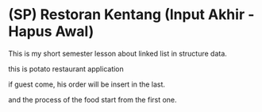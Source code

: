 # (SP) Restoran Kentang (Input Akhir - Hapus Awal)
This is my short semester lesson about linked list in structure data. 

this is potato restaurant application

if guest come, his order will be insert in the last.

and the process of the food start from the first one.

